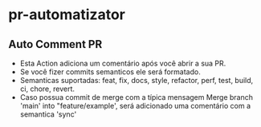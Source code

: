 # pr-automatizator

## Auto Comment PR

- Esta Action adiciona um comentário após você abrir a sua PR.
- Se você fizer commits semanticos ele será formatado.
- Semanticas suportadas: feat, fix, docs, style, refactor, perf, test, build, ci, chore, revert.
- Caso possua commit de merge com a típica mensagem  Merge branch 'main' into "feature/example', será adicionado uma comentário com a semantica 'sync'


